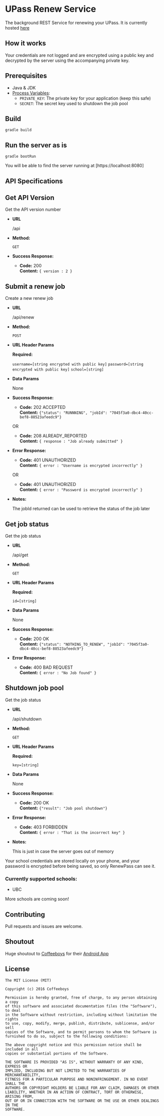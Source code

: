 # UPass Renew Service

The background REST Service for renewing your UPass.
It is currently hosted [here](https://upass-renew.herokuapp.com/)

## How it works
Your credentials are not logged and are encrypted using a public key and decrypted by the server using the accompanying private key.


## Prerequisites
- Java & JDK
- [Process Variables](https://www.schrodinger.com/kb/1842):
    - `PRIVATE_KEY`: The private key for your application (keep this safe)
    - `SECRET`: The secret key used to shutdown the job pool 
 
## Build
 ```shell
 gradle build
 ``` 
 
## Run the server as is
 ```shell
 gradle bootRun
 ```
 You will be able to find the server running at [https://localhost:8080]
 
## API Specifications

**Get API Version**
----
  Get the API version number

* **URL**

  /api

* **Method:**

  `GET`

* **Success Response:**

  * **Code:** 200 <br />
    **Content:** `{ version : 2 }`
 
**Submit a renew job**
----
  Create a new renew job

* **URL**

  /api/renew

* **Method:**

  `POST`
  
*  **URL Header Params**

   **Required:**
 
   `username=[string encrypted with public key]`
   `password=[string encrypted with public key]`
   `school=[string]`


* **Data Params**

  None

* **Success Response:**

  * **Code:** 202 ACCEPTED <br />
    **Content:** 
    `{"status": "RUNNNING", "jobId": "7045f3a0-dbc4-40cc-bef8-88523afeedc9"}`
    
  OR
  
  * **Code:** 208 ALREADY_REPORTED <br />
      **Content:** `{ response : "Job already submitted" }`

 
* **Error Response:**

  * **Code:** 401 UNAUTHORIZED <br />
    **Content:** `{ error : "Username is encrypted incorrectly" }`

  OR

  * **Code:** 401 UNAUTHORIZED <br />
      **Content:** `{ error : "Password is encrypted incorrectly" }`

* **Notes:**
    
   The jobId returned can be used to retrieve the status of the job later

**Get job status**
----
  Get the job status

* **URL**

  /api/get

* **Method:**

  `GET`
  
*  **URL Header Params**

   **Required:**
 
   `id=[string]`

* **Data Params**

  None

* **Success Response:**

  * **Code:** 200 OK <br />
    **Content:** 
    `{"status": "NOTHING_TO_RENEW", "jobId": "7045f3a0-dbc4-40cc-bef8-88523afeedc9"}`
  
* **Error Response:**

  * **Code:** 400 BAD REQUEST <br />
    **Content:** `{ error : "No Job found" }`


**Shutdown job pool**
----
  Get the job status

* **URL**

  /api/shutdown

* **Method:**

  `GET`
  
*  **URL Header Params**

   **Required:**
 
   `key=[string]`

* **Data Params**

  None

* **Success Response:**

  * **Code:** 200 OK <br />
    **Content:** 
    `{"result": "Job pool shutdown"}`
  
* **Error Response:**

  * **Code:** 403 FORBIDDEN <br />
    **Content:** `{ error : "That is the incorrect key" }`
    
* **Notes:**
    
   This is just in case the server goes out of memory

Your school credentials are stored locally on your phone, and your password is encrypted before being saved, so only RenewPass can see it.



### Currently supported schools:
- UBC

More schools are coming soon!

## Contributing
Pull requests and issues are welcome.

## Shoutout
Huge shoutout to [Coffeeboys](https://github.com/Coffeeboys) for their [Android App](https://github.com/Coffeeboys/RenewPass)

## License
```
The MIT License (MIT)

Copyright (c) 2016 Coffeeboys

Permission is hereby granted, free of charge, to any person obtaining a copy
of this software and associated documentation files (the "Software"), to deal
in the Software without restriction, including without limitation the rights
to use, copy, modify, merge, publish, distribute, sublicense, and/or sell
copies of the Software, and to permit persons to whom the Software is
furnished to do so, subject to the following conditions:

The above copyright notice and this permission notice shall be included in all
copies or substantial portions of the Software.

THE SOFTWARE IS PROVIDED "AS IS", WITHOUT WARRANTY OF ANY KIND, EXPRESS OR
IMPLIED, INCLUDING BUT NOT LIMITED TO THE WARRANTIES OF MERCHANTABILITY,
FITNESS FOR A PARTICULAR PURPOSE AND NONINFRINGEMENT. IN NO EVENT SHALL THE
AUTHORS OR COPYRIGHT HOLDERS BE LIABLE FOR ANY CLAIM, DAMAGES OR OTHER
LIABILITY, WHETHER IN AN ACTION OF CONTRACT, TORT OR OTHERWISE, ARISING FROM,
OUT OF OR IN CONNECTION WITH THE SOFTWARE OR THE USE OR OTHER DEALINGS IN THE
SOFTWARE.
```
